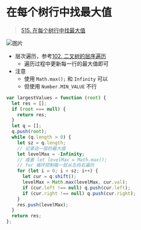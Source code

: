 
# 在每个树行中找最大值


>  [515. 在每个树行中找最大值](https://leetcode.cn/problems/find-largest-value-in-each-tree-row/)


![图片](https://832-1310531898.cos.ap-beijing.myqcloud.com/999.%20Obsidian@832/files/20250113-4.png)

- 层次遍历，参考[102. 二叉树的层序遍历](/post/g8ldiaSO.html)
	- 遍历过程中更新每一行的最大值即可
- 注意
	- 使用 `Math.max();` 和 `Infinity` 可以
	- 但使用 `Number.MIN_VALUE` 不行

```javascript hl:11,12
var largestValues = function (root) {
  let res = [];
  if (root === null) {
    return res;
  }
  let q = [];
  q.push(root);
  while (q.length > 0) {
    let sz = q.length;
    // 记录这一层的最大值
    let levelMax = -Infinity;
    // 或者 let levelMax = Math.max();
    // for 循环控制每一层从左向右遍历
    for (let i = 0; i < sz; i++) {
      let cur = q.shift();
      levelMax = Math.max(levelMax, cur.val);
      if (cur.left !== null) q.push(cur.left);
      if (cur.right !== null) q.push(cur.right);
    }
    res.push(levelMax);
  }
  return res;
};
```